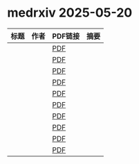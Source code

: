 # medrxiv 2025-05-20

| 标题 | 作者 | PDF链接 |  摘要 |
|------|------|--------|------|
|  |  | [PDF](https://doi.org/10.1101/2025.02.17.25322392) |  |
|  |  | [PDF](https://doi.org/10.1101/2025.02.10.25321986) |  |
|  |  | [PDF](https://doi.org/10.1101/2025.02.22.25322702) |  |
|  |  | [PDF](https://doi.org/10.1101/2025.03.21.25324412) |  |
|  |  | [PDF](https://doi.org/10.1101/2024.04.02.24305135) |  |
|  |  | [PDF](https://doi.org/10.1101/2025.05.17.25327814) |  |
|  |  | [PDF](https://doi.org/10.1101/2025.01.11.25320376) |  |
|  |  | [PDF](https://doi.org/10.1101/2025.03.26.25324675) |  |
|  |  | [PDF](https://doi.org/10.1101/2025.04.23.25325569) |  |
|  |  | [PDF](https://doi.org/10.1101/2025.03.05.25323191) |  |
